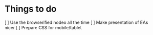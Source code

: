 # Things to do

[ ] Use the browserified nodeo all the time
[ ] Make presentation of EAs nicer
[ ] Prepare CSS for mobile/tablet
